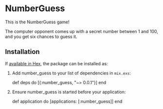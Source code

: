 # NumberGuess

This is the NumberGuess game!

The computer opponent comes up with a secret number between 1 and 100, and you
get six chances to guess it.

## Installation

If [available in Hex](https://hex.pm/docs/publish), the package can be installed as:

  1. Add number_guess to your list of dependencies in `mix.exs`:

        def deps do
          [{:number_guess, "~> 0.0.1"}]
        end

  2. Ensure number_guess is started before your application:

        def application do
          [applications: [:number_guess]]
        end
